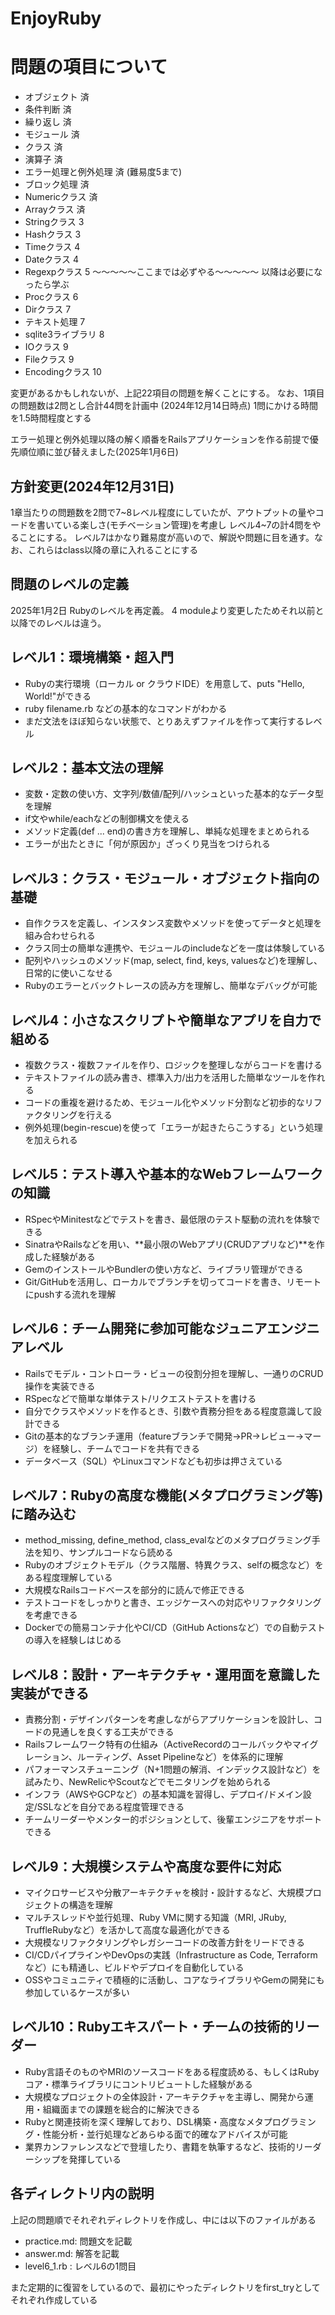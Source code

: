 # EnjoyRuby

# 問題の項目について
- オブジェクト 済
- 条件判断 済
- 繰り返し 済
- モジュール 済
- クラス 済
- 演算子 済
- エラー処理と例外処理 済 (難易度5まで)
- ブロック処理 済
- Numericクラス 済
- Arrayクラス 済
- Stringクラス 3
- Hashクラス 3
- Timeクラス 4 
- Dateクラス 4
- Regexpクラス 5
～～～～～ここまでは必ずやる～～～～～ 以降は必要になったら学ぶ
- Procクラス 6
- Dirクラス 7
- テキスト処理 7
- sqlite3ライブラリ 8
- IOクラス 9
- Fileクラス 9
- Encodingクラス 10


変更があるかもしれないが、上記22項目の問題を解くことにする。
なお、1項目の問題数は2問とし合計44問を計画中 (2024年12月14日時点)
1問にかける時間を1.5時間程度とする

エラー処理と例外処理以降の解く順番をRailsアプリケーションを作る前提で優先順位順に並び替えました(2025年1月6日)

## 方針変更(2024年12月31日)
1章当たりの問題数を2問で7~8レベル程度にしていたが、アウトプットの量やコードを書いている楽しさ(モチベーション管理)を考慮し
レベル4~7の計4問をやることにする。
レベル7はかなり難易度が高いので、解説や問題に目を通す。なお、これらはclass以降の章に入れることにする


## 問題のレベルの定義
2025年1月2日 Rubyのレベルを再定義。
4 moduleより変更したためそれ以前と以降でのレベルは違う。

## レベル1：環境構築・超入門
- Rubyの実行環境（ローカル or クラウドIDE）を用意して、puts "Hello, World!"ができる
- ruby filename.rb などの基本的なコマンドがわかる
- まだ文法をほぼ知らない状態で、とりあえずファイルを作って実行するレベル

## レベル2：基本文法の理解
- 変数・定数の使い方、文字列/数値/配列/ハッシュといった基本的なデータ型を理解
- if文やwhile/eachなどの制御構文を使える
- メソッド定義(def ... end)の書き方を理解し、単純な処理をまとめられる
- エラーが出たときに「何が原因か」ざっくり見当をつけられる

## レベル3：クラス・モジュール・オブジェクト指向の基礎
- 自作クラスを定義し、インスタンス変数やメソッドを使ってデータと処理を組み合わせられる
- クラス同士の簡単な連携や、モジュールのincludeなどを一度は体験している
- 配列やハッシュのメソッド(map, select, find, keys, valuesなど)を理解し、日常的に使いこなせる
- Rubyのエラーとバックトレースの読み方を理解し、簡単なデバッグが可能

## レベル4：小さなスクリプトや簡単なアプリを自力で組める
- 複数クラス・複数ファイルを作り、ロジックを整理しながらコードを書ける
- テキストファイルの読み書き、標準入力/出力を活用した簡単なツールを作れる
- コードの重複を避けるため、モジュール化やメソッド分割など初歩的なリファクタリングを行える
- 例外処理(begin-rescue)を使って「エラーが起きたらこうする」という処理を加えられる

## レベル5：テスト導入や基本的なWebフレームワークの知識
- RSpecやMinitestなどでテストを書き、最低限のテスト駆動の流れを体験できる
- SinatraやRailsなどを用い、**最小限のWebアプリ(CRUDアプリなど)**を作成した経験がある
- GemのインストールやBundlerの使い方など、ライブラリ管理ができる
- Git/GitHubを活用し、ローカルでブランチを切ってコードを書き、リモートにpushする流れを理解

## レベル6：チーム開発に参加可能なジュニアエンジニアレベル
- Railsでモデル・コントローラ・ビューの役割分担を理解し、一通りのCRUD操作を実装できる
- RSpecなどで簡単な単体テスト/リクエストテストを書ける
- 自分でクラスやメソッドを作るとき、引数や責務分担をある程度意識して設計できる
- Gitの基本的なブランチ運用（featureブランチで開発→PR→レビュー→マージ）を経験し、チームでコードを共有できる
- データベース（SQL）やLinuxコマンドなども初歩は押さえている

## レベル7：Rubyの高度な機能(メタプログラミング等)に踏み込む
- method_missing, define_method, class_evalなどのメタプログラミング手法を知り、サンプルコードなら読める
- Rubyのオブジェクトモデル（クラス階層、特異クラス、selfの概念など）をある程度理解している
- 大規模なRailsコードベースを部分的に読んで修正できる
- テストコードをしっかりと書き、エッジケースへの対応やリファクタリングを考慮できる
- Dockerでの簡易コンテナ化やCI/CD（GitHub Actionsなど）での自動テストの導入を経験しはじめる

## レベル8：設計・アーキテクチャ・運用面を意識した実装ができる
- 責務分割・デザインパターンを考慮しながらアプリケーションを設計し、コードの見通しを良くする工夫ができる
- Railsフレームワーク特有の仕組み（ActiveRecordのコールバックやマイグレーション、ルーティング、Asset Pipelineなど）を体系的に理解
- パフォーマンスチューニング（N+1問題の解消、インデックス設計など）を試みたり、NewRelicやScoutなどでモニタリングを始められる
- インフラ（AWSやGCPなど）の基本知識を習得し、デプロイ/ドメイン設定/SSLなどを自分である程度管理できる
- チームリーダーやメンター的ポジションとして、後輩エンジニアをサポートできる

## レベル9：大規模システムや高度な要件に対応
- マイクロサービスや分散アーキテクチャを検討・設計するなど、大規模プロジェクトの構造を理解
- マルチスレッドや並行処理、Ruby VMに関する知識（MRI, JRuby, TruffleRubyなど）を活かして高度な最適化ができる
- 大規模なリファクタリングやレガシーコードの改善方針をリードできる
- CI/CDパイプラインやDevOpsの実践（Infrastructure as Code, Terraformなど）にも精通し、ビルドやデプロイを自動化している
- OSSやコミュニティで積極的に活動し、コアなライブラリやGemの開発にも参加しているケースが多い

## レベル10：Rubyエキスパート・チームの技術的リーダー
- Ruby言語そのものやMRIのソースコードをある程度読める、もしくはRubyコア・標準ライブラリにコントリビュートした経験がある
- 大規模なプロジェクトの全体設計・アーキテクチャを主導し、開発から運用・組織面までの課題を総合的に解決できる
- Rubyと関連技術を深く理解しており、DSL構築・高度なメタプログラミング・性能分析・並行処理などあらゆる面で的確なアドバイスが可能
- 業界カンファレンスなどで登壇したり、書籍を執筆するなど、技術的リーダーシップを発揮している


## 各ディレクトリ内の説明
上記の問題順でそれぞれディレクトリを作成し、中には以下のファイルがある
* practice.md: 問題文を記載
* answer.md: 解答を記載
* level6_1.rb : レベル6の1問目

また定期的に復習をしているので、最初にやったディレクトリをfirst_tryとしてそれぞれ作成している
